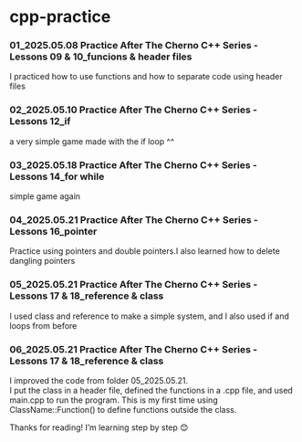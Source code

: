 # cpp-practice  
### 01_2025.05.08 Practice After The Cherno C++ Series - Lessons 09 & 10_funcions & header files  
I practiced how to use functions and how to separate code using header files

### 02_2025.05.10 Practice After The Cherno C++ Series - Lessons 12_if  
a very simple game made with the if loop ^^  

### 03_2025.05.18 Practice After The Cherno C++ Series - Lessons 14_for while   
simple game again  

### 04_2025.05.21 Practice After The Cherno C++ Series - Lessons 16_pointer  
Practice using pointers and double pointers.I also learned how to delete dangling pointers

### 05_2025.05.21 Practice After The Cherno C++ Series - Lessons 17 & 18_reference & class  
I used class and reference to make a simple system, and I also used if and loops from before

### 06_2025.05.21 Practice After The Cherno C++ Series - Lessons 17 & 18_reference & class  
I improved the code from folder 05_2025.05.21.  
I put the class in a header file, defined the functions in a .cpp file, and used main.cpp to run the program.
This is my first time using ClassName::Function() to define functions outside the class.


Thanks for reading!
I’m learning step by step 😊
